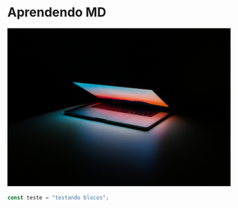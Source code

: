 # Aprendendo MD
![Imagem de Notebook](https://github.com/rodrigolessadev/SenacTrabalhoFrameworksCSS/blob/main/img/ales.jpg?raw=true)

``` javascript
const teste = "testando blocos";
```
